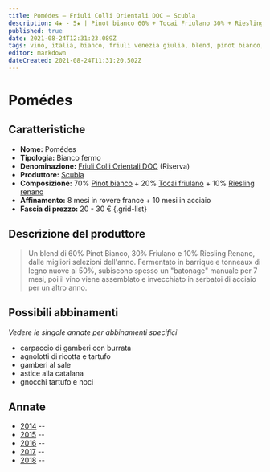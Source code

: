 ```yaml
---
title: Pomédes – Friuli Colli Orientali DOC – Scubla
description: 4★ - 5★ | Pinot bianco 60% + Tocai Friulano 30% + Riesling renano 10%| Lazio (IT)
published: true
date: 2021-08-24T12:31:23.089Z
tags: vino, italia, bianco, friuli venezia giulia, blend, pinot bianco, tocai friuliano, riesling renano, carpaccio di gamberi con burrata, agnolotti di ricotta e tartufo, gamberi al sale, astice alla catalana, gnocchi tartufo e noci
editor: markdown
dateCreated: 2021-08-24T11:31:20.502Z
---
```


# Pomédes

## Caratteristiche
- **Nome:** Pomédes
- **Tipologia:** Bianco fermo
- **Denominazione:** [Friuli Colli Orientali DOC](/denominazioni/Italia/Friuli-Venezia-Giulia/DOC/Friuli-Colli-Orientali) (Riserva)
- **Produttore:** [Scubla](/produttori/Italia/Friuli-Venezia-Giulia/Scubla) 
- **Composizione:** 70% [Pinot bianco](/vitigni/bacca-bianca/pinot-bianco) + 20% [Tocai friulano](/vitigni/bacca-bianca/tocai-friulano) + 10% [Riesling renano](/vitigni/bacca-bianca/riesling-renano)
- **Affinamento:** 8 mesi in rovere france + 10 mesi in acciaio
- **Fascia di prezzo:** 20 - 30 €
{.grid-list}

## Descrizione del produttore

> Un blend di 60% Pinot Bianco, 30% Friulano e 10% Riesling Renano, dalle migliori selezioni dell'anno. Fermentato in barrique e tonneaux di legno nuove al 50%, subiscono spesso un "batonage" manuale per 7 mesi, poi il vino viene assemblato e invecchiato in serbatoi di acciaio per un altro anno.

## Possibili abbinamenti
*Vedere le singole annate per abbinamenti specifici*

- carpaccio di gamberi con burrata
- agnolotti di ricotta e tartufo 
- gamberi al sale 
- astice alla catalana 
- gnocchi tartufo e noci

## Annate
- [2014](/vini/Italia/Friuli-Venezia-Giulia/Scubla/Pomedes/2014) -- <i class="fas fa-star"></i><i class="fas fa-star"></i><i class="fas fa-star"></i><i class="fas fa-star"></i>
- [2015](/vini/Italia/Friuli-Venezia-Giulia/Scubla/Pomedes/2015) -- <i class="fas fa-star"></i><i class="fas fa-star"></i><i class="fas fa-star"></i><i class="fas fa-star"></i><i class="fas fa-star"></i>
- [2016](/vini/Italia/Friuli-Venezia-Giulia/Scubla/Pomedes/2016) -- <span class="star-5"></span>
- [2017](/vini/Italia/Friuli-Venezia-Giulia/Scubla/Pomedes/2017) -- <span class="star-5"></span>
- [2018](/vini/Italia/Friuli-Venezia-Giulia/Scubla/Pomedes/2018) -- <span class="star-5"></span>


